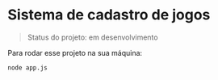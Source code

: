 <h1>Sistema de cadastro de jogos </h1>

> Status do projeto: em desenvolvimento

Para rodar esse projeto na sua máquina:
```
node app.js
```
